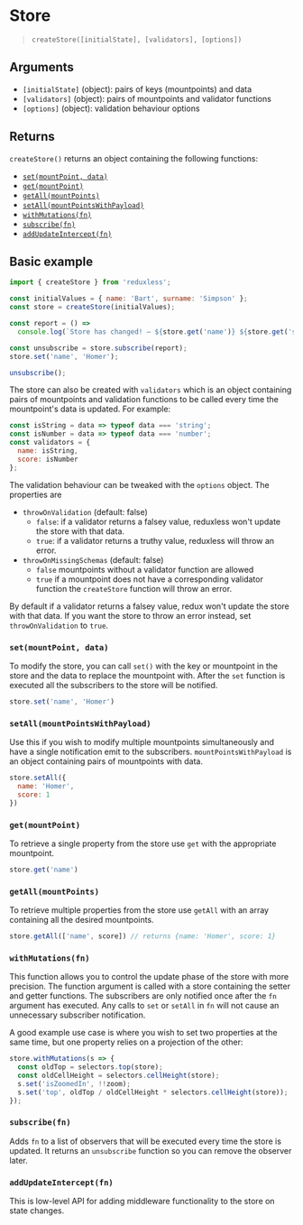 # Store
> `createStore([initialState], [validators], [options])`

## Arguments
- `[initialState]` (object): pairs of keys (mountpoints) and data
- `[validators]` (object): pairs of mountpoints and validator functions
- `[options]` (object): validation behaviour options

## Returns
`createStore()` returns an object containing the following functions:
 - [`set(mountPoint, data)`](#set)
 - [`get(mountPoint)`](#get)
 - [`getAll(mountPoints)`](#getall)
 - [`setAll(mountPointsWithPayload)`](#setall)
 - [`withMutations(fn)`](#withmutations)
 - [`subscribe(fn)`](#subscribe)
 - [`addUpdateIntercept(fn)`](#addUpdateIntercept)


## Basic example

```js
import { createStore } from 'reduxless';

const initialValues = { name: 'Bart', surname: 'Simpson' };
const store = createStore(initialValues);

const report = () =>
  console.log(`Store has changed! – ${store.get('name')} ${store.get('surname')}`);

const unsubscribe = store.subscribe(report);
store.set('name', 'Homer');

unsubscribe();
```

The store can also be created with `validators` which is an object containing pairs of mountpoints and validation functions to be called every time the mountpoint's data is updated. For example:
```js
const isString = data => typeof data === 'string';
const isNumber = data => typeof data === 'number';
const validators = {
  name: isString,
  score: isNumber
};
```

The validation behaviour can be tweaked with the `options` object. The properties are
- `throwOnValidation` (default: false)
  - `false`: if a validator returns a falsey value, reduxless won't update the store with that data.
  - `true`: if a validator returns a truthy value, reduxless will throw an error.
- `throwOnMissingSchemas` (default: false)
  - `false` mountpoints without a validator function are allowed
  - `true` if a mountpoint does not have a corresponding validator function the `createStore` function will throw an error.

By default if a validator returns a falsey value, redux won't update the store with that data. If you want the store to throw an error instead, set `throwOnValidation` to `true`.


### `set(mountPoint, data)` <a id="set"></a>
To modify the store, you can call `set()` with the key or mountpoint in the store and the data to replace the mountpoint with. After the `set` function is executed all the subscribers to the store will be notified.
```js
store.set('name', 'Homer')
```

### `setAll(mountPointsWithPayload)` <a id="setall"></a>
Use this if you wish to modify multiple mountpoints simultaneously and have a single notification emit to the subscribers. `mountPointsWithPayload` is an object containing pairs of mountpoints with data.

```js
store.setAll({
  name: 'Homer',
  score: 1
})
```

### `get(mountPoint)` <a id="get"></a>
To retrieve a single property from the store use `get` with the appropriate mountpoint.
```js
store.get('name')
```

### `getAll(mountPoints)` <a id="getall"></a>
To retrieve multiple properties from the store use `getAll` with an array containing all the desired mountpoints.
```js
store.getAll(['name', score]) // returns {name: 'Homer', score: 1}
```

### `withMutations(fn)` <a id="withmutations"></a>
This function allows you to control the update phase of the store with more precision. The function argument is called with a store containing the setter and getter functions. The subscribers are only notified once after the `fn` argument has executed. Any calls to `set` or `setAll` in `fn` will not cause an unnecessary subscriber notification.

A good example use case is where you wish to set two properties at the same time, but one property relies on a projection of the other:
```js
store.withMutations(s => {
  const oldTop = selectors.top(store);
  const oldCellHeight = selectors.cellHeight(store);
  s.set('isZoomedIn', !!zoom);
  s.set('top', oldTop / oldCellHeight * selectors.cellHeight(store));
});
```

### `subscribe(fn)` <a id="subscribe"></a>
Adds `fn` to a list of observers that will be executed every time the store is updated. It returns an `unsubscribe` function so you can remove the observer later.

### `addUpdateIntercept(fn)` <a id="addUpdateIntercept"></a>
This is low-level API for adding middleware functionality to the store on state changes.
